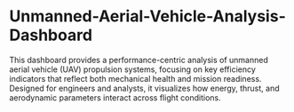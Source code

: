 # Unmanned-Aerial-Vehicle-Analysis-Dashboard
This dashboard provides a performance-centric analysis of unmanned aerial vehicle (UAV) propulsion systems, focusing on key efficiency indicators that reflect both mechanical health and mission readiness. Designed for engineers and analysts, it visualizes how energy, thrust, and aerodynamic parameters interact across flight conditions.
